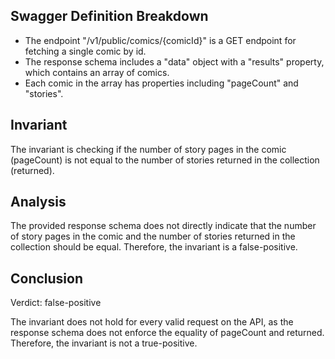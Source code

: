 ## Swagger Definition Breakdown
- The endpoint "/v1/public/comics/{comicId}" is a GET endpoint for fetching a single comic by id.
- The response schema includes a "data" object with a "results" property, which contains an array of comics.
- Each comic in the array has properties including "pageCount" and "stories".

## Invariant
The invariant is checking if the number of story pages in the comic (pageCount) is not equal to the number of stories returned in the collection (returned).

## Analysis
The provided response schema does not directly indicate that the number of story pages in the comic and the number of stories returned in the collection should be equal. Therefore, the invariant is a false-positive.

## Conclusion
Verdict: false-positive

The invariant does not hold for every valid request on the API, as the response schema does not enforce the equality of pageCount and returned. Therefore, the invariant is not a true-positive.
